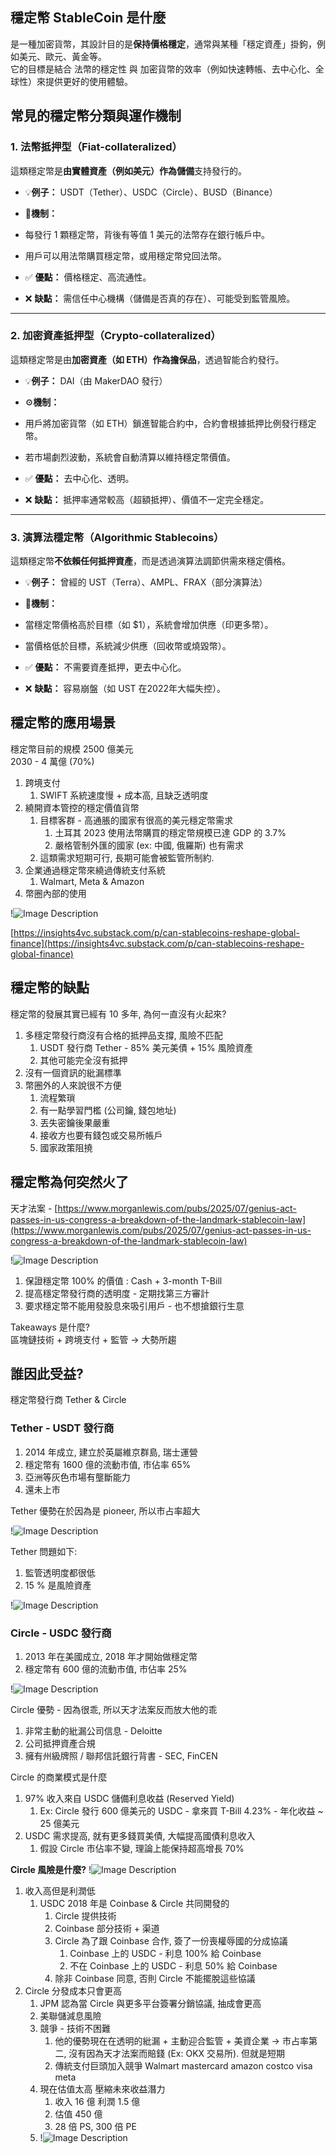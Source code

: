 ## 穩定幣 StableCoin 是什麼

是一種加密貨幣，其設計目的是**保持價格穩定**，通常與某種「穩定資產」掛鉤，例如美元、歐元、黃金等。  
它的目標是結合 法幣的穩定性 與 加密貨幣的效率（例如快速轉帳、去中心化、全球性）來提供更好的使用體驗。  
  

## 常見的穩定幣分類與運作機制

### 1. 法幣抵押型（Fiat-collateralized）

這類穩定幣是**由實體資產（例如美元）作為儲備**支持發行的。  

- 💡**例子：** USDT（Tether）、USDC（Circle）、BUSD（Binance）
- 🏦**機制：**

- 每發行 1 顆穩定幣，背後有等值 1 美元的法幣存在銀行帳戶中。
- 用戶可以用法幣購買穩定幣，或用穩定幣兌回法幣。

- ✅ **優點：** 價格穩定、高流通性。
- ❌ **缺點：** 需信任中心機構（儲備是否真的存在）、可能受到監管風險。

---

### 2. **加密資產抵押型（Crypto-collateralized）**

這類穩定幣是由**加密資產（如 ETH）作為擔保品**，透過智能合約發行。  

- 💡**例子：** DAI（由 MakerDAO 發行）
- ⚙️**機制：**

- 用戶將加密貨幣（如 ETH）鎖進智能合約中，合約會根據抵押比例發行穩定幣。
- 若市場劇烈波動，系統會自動清算以維持穩定幣價值。

- ✅ **優點：** 去中心化、透明。
- ❌ **缺點：** 抵押率通常較高（超額抵押）、價值不一定完全穩定。

---

### 3. **演算法穩定幣（Algorithmic Stablecoins）**

這類穩定幣**不依賴任何抵押資產**，而是透過演算法調節供需來穩定價格。  

- 💡**例子：** 曾經的 UST（Terra）、AMPL、FRAX（部分演算法）
- 🧠**機制：**

- 當穩定幣價格高於目標（如 $1），系統會增加供應（印更多幣）。
- 當價格低於目標，系統減少供應（回收幣或燒毀幣）。

- ✅ **優點：** 不需要資產抵押，更去中心化。
- ❌ **缺點：** 容易崩盤（如 UST 在2022年大幅失控）。

  

## 穩定幣的應用場景

穩定幣目前的規模 2500 億美元  
2030 - 4 萬億 (70%)  

1. 跨境支付
	1. SWIFT 系統速度慢 + 成本高, 且缺乏透明度
2. 繞開資本管控的穩定價值貨幣
	1. 目標客群 - 高通脹的國家有很高的美元穩定幣需求
		1. 土耳其 2023 使用法幣購買的穩定幣規模已達 GDP 的 3.7%
		2. 嚴格管制外匯的國家 (ex: 中國, 俄羅斯) 也有需求
	2. 這類需求短期可行, 長期可能會被監管所制約.
3. 企業通過穩定幣來繞過傳統支付系統
	1. Walmart, Meta & Amazon
4. 幣圈內部的使用

!![Image Description](/images/Pasted%20image%20202509131.png.png)


[https://insights4vc.substack.com/p/can-stablecoins-reshape-global-finance](https://insights4vc.substack.com/p/can-stablecoins-reshape-global-finance)

## 穩定幣的缺點

穩定幣的發展其實已經有 10 多年, 為何一直沒有火起來?  

1. 多穩定幣發行商沒有合格的抵押品支撐, 風險不匹配
	1. USDT 發行商 Tether - 85% 美元美債 + 15% 風險資產
	2. 其他可能完全沒有抵押
2. 沒有一個資訊的紕漏標準
3. 幣圈外的人來說很不方便
	1. 流程繁瑣
	2. 有一點學習門檻 (公司鑰, 錢包地址)
	3. 丟失密鑰後果嚴重
	4. 接收方也要有錢包或交易所帳戶
	5. 國家政策阻撓

## 穩定幣為何突然火了

天才法案 - [https://www.morganlewis.com/pubs/2025/07/genius-act-passes-in-us-congress-a-breakdown-of-the-landmark-stablecoin-law](https://www.morganlewis.com/pubs/2025/07/genius-act-passes-in-us-congress-a-breakdown-of-the-landmark-stablecoin-law)

!![Image Description](/images/Pasted%20image%20202509132.png.png)

1. 保證穩定幣 100% 的價值 : Cash + 3-month T-Bill
2. 提高穩定幣發行商的透明度 - 定期找第三方審計
3. 要求穩定幣不能用發股息來吸引用戶 - 也不想搶銀行生意

Takeaways 是什麼?  
區塊鏈技術 + 跨境支付 + 監管 → 大勢所趨



## 誰因此受益?

穩定幣發行商 Tether & Circle  

### Tether - USDT 發行商
1. 2014 年成立, 建立於英屬維京群島, 瑞士運營
2. 穩定幣有 1600 億的流動市值, 市佔率 65%
3. 亞洲等灰色市場有壟斷能力
4. 還未上市

Tether 優勢在於因為是 pioneer, 所以市占率超大

!![Image Description](/images/Pasted%20image%20202509133.png.png)

Tether 問題如下:  
1. 監管透明度都很低
2. 15 % 是風險資產

!![Image Description](/images/Pasted%20image%20202509134.png.png)

### Circle - USDC 發行商
1. 2013 年在美國成立, 2018 年才開始做穩定幣
2. 穩定幣有 600 億的流動市值, 市佔率 25%

!![Image Description](/images/Pasted%20image%20202509135.png.png)


Circle 優勢 - 因為很乖, 所以天才法案反而放大他的乖  

1. 非常主動的紕漏公司信息 - Deloitte
2. 公司抵押資產合規
3. 擁有州級牌照 / 聯邦信託銀行背書 - SEC, FinCEN

  
Circle 的商業模式是什麼  
1. 97% 收入來自 USDC 儲備利息收益 (Reserved Yield)
	1. Ex: Circle 發行 600 億美元的 USDC - 拿來買 T-Bill 4.23% - 年化收益 ~ 25 億美元
2. USDC 需求提高, 就有更多錢買美債, 大幅提高國債利息收入
	1. 假設 Circle 市佔率不變, 理論上能保持超高增長 70%  
    

**Circle 風險是什麼?**
!![Image Description](/images/Pasted%20image%20202509136.png.png)

1. 收入高但是利潤低
	1. USDC 2018 年是 Coinbase & Circle 共同開發的
		1. Circle 提供技術
		2. Coinbase 部分技術 + 渠道
		3. Circle 為了跟 Coinbase 合作, 簽了一份喪權辱國的分成協議
			1. Coinbase 上的 USDC - 利息 100% 給 Coinbase
			2. 不在 Coinbase 上的 USDC - 利息 50% 給 Coinbase
		4. 除非 Coinbase 同意, 否則 Circle 不能擺脫這些協議
2. Circle 分發成本只會更高
	1. JPM 認為當 Circle 與更多平台簽署分銷協議, 抽成會更高
	2. 美聯儲減息風險
	3. 競爭 - 技術不困難
		1. 他的優勢現在在透明的紕漏 + 主動迎合監管 + 美資企業 → 市占率第二, 沒有因為天才法案而賠錢 (Ex: OKX 交易所). 但就是短期
		2. 傳統支付巨頭加入競爭 Walmart mastercard amazon costco visa meta
	4. 現在估值太高 壓縮未來收益潛力
		1. 收入 16 億 利潤 1.5 億
		2. 估值 450 億
		3. 28 倍 PS, 300 倍 PE
	5. !![Image Description](/images/Pasted%20image%20202509137.png.png)